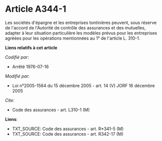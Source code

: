 # Article A344-1

Les sociétés d'épargne et les entreprises tontinières peuvent, sous réserve de l'accord de l'Autorité de contrôle des
assurances et des mutuelles, adapter à leur situation particulière les modèles prévus pour les entreprises agréées pour les
opérations mentionnées au 1° de l'article L. 310-1.

**Liens relatifs à cet article**

_Codifié par_:

  - Arrêté 1976-07-16

_Modifié par_:

  - Loi n°2005-1564 du 15 décembre 2005 - art. 14 (V) JORF 16 décembre 2005

_Cite_:

  - Code des assurances - art. L310-1 (M)

**Liens**:

  - TXT_SOURCE: Code des assurances - art. R*341-5 (M)
  - TXT_SOURCE: Code des assurances - art. R342-17 (M)
